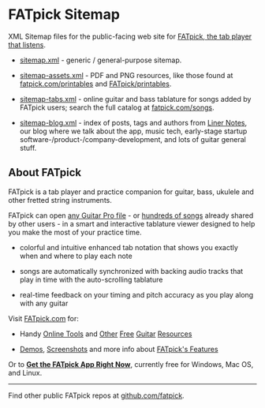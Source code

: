 # FATpick Sitemap

XML Sitemap files for the public-facing web site for [FATpick, the tab player that listens](https://www.fatpick.com/).

 * [sitemap.xml](https://www.fatpick.com/sitemap.xml) - generic / general-purpose sitemap.

 * [sitemap-assets.xml](https://www.fatpick.com/sitemap-assets.xml) - PDF and PNG resources, like those found at [fatpick.com/printables](https://www.fatpick.com/printables) and [FATpick/printables](https://github.com/FATpick/printables).

 * [sitemap-tabs.xml](https://www.fatpick.com/sitemap-tabs.xml) - online guitar and bass tablature for songs added by FATpick users; search the full catalog at [fatpick.com/songs](https://www.fatpick.com/songs).

 * [sitemap-blog.xml](https://www.fatpick.com/blog) - index of posts, tags and authors from [Liner Notes](https://www.fatpick.com/blog), our blog where we talk about the app, music tech, early-stage startup software-/product-/company-development, and lots of guitar general stuff.

## About FATpick

FATpick is a tab player and practice companion for guitar, bass, ukulele and other fretted string instruments.

FATpick can open [any Guitar Pro file](https://www.fatpick.com/blog/feature-add-custom-songs) - or [hundreds of songs](https;//www.fatpick.com/songs) already shared by other users - in a smart and interactive tablature viewer designed to help you make the most of your practice time.

 * colorful and intuitive enhanced tab notation that shows you exactly when and where to play each note

 * songs are automatically synchronized with backing audio tracks that play in time with the auto-scrolling tablature

 * real-time feedback on your timing and pitch accuracy as you play along with any guitar

Visit [FATpick.com](https://www.fatpick.com/) for:

 * Handy [Online Tools](https://www.fatpick.com/tools/fretboard-generator) and [Other](https://www.fatpick.com/songs) [Free](https://www.fatpick.com/tuning) [Guitar](https://www.fatpick.com/printables/pentatonic-scale-patterns-guitar) [Resources](https://www.fatpick.com/printables/blank-tabs)

 * [Demos](https://www.fatpick.com/get#better-way-to-learn-guitar), [Screenshots](https://www.fatpick.com/about/media-kit#screenshots) and more info about [FATpick's Features](https://www.fatpick.com/fatpick-vs)

Or to **[Get the FATpick App Right Now](https://www.fatpick.com/get)**, currently free for Windows, Mac OS, and Linux.

---

Find other public FATpick repos at [github.com/fatpick](https://github.com/FATpick/).
